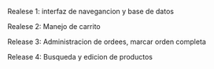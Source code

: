 Realese 1: interfaz de navegancion y base de datos

Realese 2: Manejo de carrito

Release 3: Administracion de ordees, marcar orden completa

Release 4: Busqueda y edicion de productos

